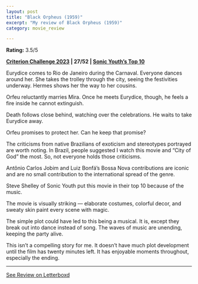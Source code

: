 ```yaml
---
layout: post
title: "Black Orpheus (1959)"
excerpt: "My review of Black Orpheus (1959)"
category: movie_review

---
```


**Rating:** 3.5/5

<b><a href="https://boxd.it/pXW6q/detail">Criterion Challenge 2023</a> | 27/52 | <a href="https://www.criterion.com/current/top-10-lists/72-sonic-youth-s-top-10">Sonic Youth’s Top 10</a></b>

Eurydice comes to Rio de Janeiro during the Carnaval. Everyone dances around her. She takes the trolley through the city, seeing the festivities underway. Hermes shows her the way to her cousins.

Orfeu reluctantly marries Mira. Once he meets Eurydice, though, he feels a fire inside he cannot extinguish.

Death follows close behind, watching over the celebrations. He waits to take Eurydice away.

Orfeu promises to protect her. Can he keep that promise?

The criticisms from native Brazilians of exoticism and stereotypes portrayed are worth noting. In Brazil, people suggested I watch this movie and “City of God” the most. So, not everyone holds those criticisms.

Antônio Carlos Jobim and Luiz Bonfá’s Bossa Nova contributions are iconic and are no small contribution to the international spread of the genre.

Steve Shelley of Sonic Youth put this movie in their top 10 because of the music.

The movie is visually striking — elaborate costumes, colorful decor, and sweaty skin paint every scene with magic.

The simple plot could have led to this being a musical. It is, except they break out into dance instead of song. The waves of music are unending, keeping the party alive.

This isn’t a compelling story for me. It doesn’t have much plot development until the film has twenty minutes left. It has enjoyable moments throughout, especially the ending.

<hr>

[See Review on Letterboxd](https://boxd.it/5eSDjZ)
